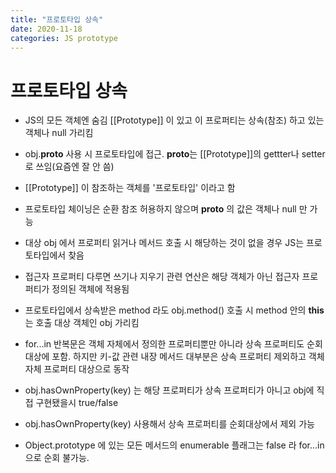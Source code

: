 ```yaml
---
title: "프로토타입 상속"
date: 2020-11-18
categories: JS prototype
---
```


# 프로토타입 상속

- JS의 모든 객체엔 숨김 [[Prototype]] 이 있고 이 프로퍼티는 상속(참조) 하고 있는 객체나 null 가리킴

- obj.**proto** 사용 시 프로토타입에 접근. **proto**는 [[Prototype]]의 gettter나 setter 로 쓰임(요즘엔 잘 안 씀)

- [[Prototype]] 이 참조하는 객체를 '프로토타입' 이라고 함

- 프로토타입 체이닝은 순환 참조 허용하지 않으며 **proto** 의 값은 객체나 null 만 가능

- 대상 obj 에서 프로퍼티 읽거나 메서드 호출 시 해당하는 것이 없을 경우 JS는 프로토타입에서 찾음

- 접근자 프로퍼티 다루면 쓰기나 지우기 관련 연산은 해당 객체가 아닌 접근자 프로퍼티가 정의된 객체에 적용됨

- 프로토타입에서 상속받은 method 라도 obj.method() 호출 시 method 안의 **this** 는 호출 대상 객체인 obj 가리킴

- for...in 반복문은 객체 자체에서 정의한 프로퍼티뿐만 아니라 상속 프로퍼티도 순회 대상에 포함. 하지만 키-값 관련 내장 메서드 대부분은 상속 프로퍼티 제외하고 객체 자체 프로퍼티 대상으로 동작

- obj.hasOwnProperty(key) 는 해당 프로퍼티가 상속 프로퍼티가 아니고 obj에 직접 구현됐을시 true/false

- obj.hasOwnProperty(key) 사용해서 상속 프로퍼티를 순회대상에서 제외 가능

- Object.prototype 에 있는 모든 메서드의 enumerable 플래그는 false 라 for...in 으로 순회 불가능.
